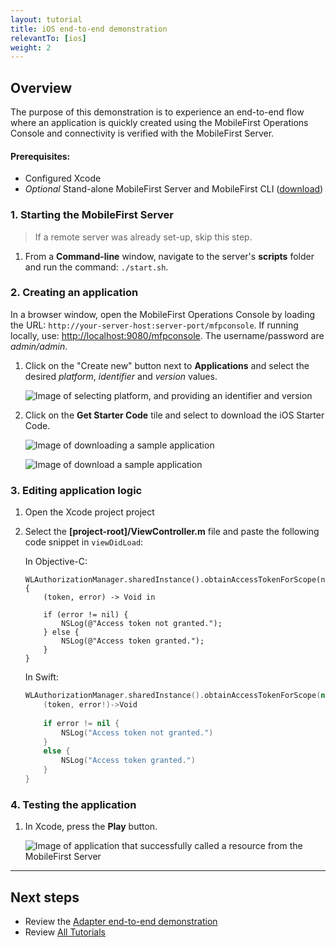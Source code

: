 ```yaml
---
layout: tutorial
title: iOS end-to-end demonstration
relevantTo: [ios]
weight: 2
---
```

## Overview
The purpose of this demonstration is to experience an end-to-end flow where an application is quickly created using the MobileFirst Operations Console and connectivity is verified with the MobileFirst Server.

#### Prerequisites:

* Configured Xcode
* *Optional* Stand-alone MobileFirst Server and MobileFirst CLI ([download]({{site.baseurl}}/downloads))

### 1. Starting the MobileFirst Server

> If a remote server was already set-up, skip this step.

1. From a **Command-line** window, navigate to the server's **scripts** folder and run the command: <code>./start.sh</code>.

### 2. Creating an application

In a browser window, open the MobileFirst Operations Console by loading the URL: <code>http://your-server-host:server-port/mfpconsole</code>. If running locally, use: [http://localhost:9080/mfpconsole](http://localhost:9080/mfpconsole). The username/password are *admin/admin*.
 
1. Click on the "Create new" button next to **Applications** and select the desired *platform*, *identifier* and *version* values.

    ![Image of selecting platform, and providing an identifier and version](create-an-application.png)
 
2. Click on the **Get Starter Code** tile and select to download the iOS Starter Code.

    ![Image of downloading a sample application](download-sample-application.png)
    
    ![Image of download a sample application](download-application-code.png)
 
### 3. Editing application logic

1. Open the Xcode project project

2. Select the **[project-root]/ViewController.m** file and paste the following code snippet in <code>viewDidLoad</code>:

    In Objective-C:

    ```objc
    WLAuthorizationManager.sharedInstance().obtainAccessTokenForScope(nil) { 
        (token, error) -> Void in
        
        if (error != nil) {
            NSLog(@"Access token not granted.");
        } else {
            NSLog(@"Access token granted.");
        }
    }
    ```
    
    In Swift:
    
    ```swift
    WLAuthorizationManager.sharedInstance().obtainAccessTokenForScope(nil) { 
        (token, error!)->Void
        
        if error != nil {
            NSLog("Access token not granted.")
        }
        else {
            NSLog("Access token granted.")
        }
    }
    ```

### 4. Testing the application

1. In Xcode, press the **Play** button.

    ![Image of application that successfully called a resource from the MobileFirst Server ]()

<hr>

## Next steps

- Review the [Adapter end-to-end demonstration](../adapter)
- Review [All Tutorials](../../all-tutorials)

